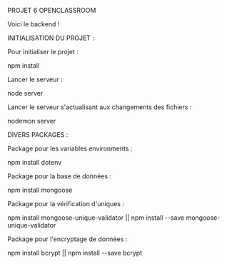 PROJET 6 OPENCLASSROOM 



Voici le backend !


INITIALISATION DU PROJET :


Pour initialiser le projet :

npm install 

Lancer le serveur : 

node server

Lancer le serveur s'actualisant aux changements des fichiers : 

nodemon server


DIVERS PACKAGES :


Package pour les variables environments : 

npm install dotenv

Package pour la base de données : 

npm install mongoose

Package pour la vérification d'uniques : 

npm install mongoose-unique-validator || npm install --save mongoose-unique-validator

Package pour l'encryptage de données : 

npm install bcrypt || npm install --save bcrypt

